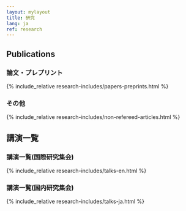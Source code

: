 ```yaml
---
layout: mylayout
title: 研究
lang: ja
ref: research
---
```


## Publications
### 論文・プレプリント
{% include_relative research-includes/papers-preprints.html %}

### その他
{% include_relative research-includes/non-refereed-articles.html %}

## 講演一覧
### 講演一覧(国際研究集会)
{% include_relative research-includes/talks-en.html %}

### 講演一覧(国内研究集会)
{% include_relative research-includes/talks-ja.html %}

